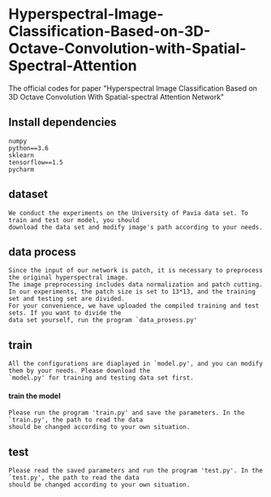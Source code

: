 # Hyperspectral-Image-Classification-Based-on-3D-Octave-Convolution-with-Spatial-Spectral-Attention
The official codes for paper "Hyperspectral Image Classification Based on 3D Octave Convolution With Spatial-spectral Attention Network"
## Install dependencies
    numpy
    python==3.6
    sklearn
    tensorflow==1.5
    pycharm
## dataset
    We conduct the experiments on the University of Pavia data set. To train and test our model, you should 
    download the data set and modify image's path according to your needs.
## data process 
    Since the input of our network is patch, it is necessary to preprocess the original hyperspectral image. 
    The image preprocessing includes data normalization and patch cutting. 
    In our experiments, the patch size is set to 13*13, and the training set and testing set are divided.
    For your convenience, we have uploaded the compiled training and test sets. If you want to divide the 
    data set yourself, run the program `data_prosess.py'      
## train
    All the configurations are diaplayed in `model.py', and you can modify them by your needs. Please download the
    `model.py' for training and testing data set first.    
#### train the model
    Please run the program 'train.py' and save the parameters. In the `train.py', the path to read the data
    should be changed according to your own situation.
## test
    Please read the saved parameters and run the program 'test.py'. In the `test.py', the path to read the data
    should be changed according to your own situation.
    
